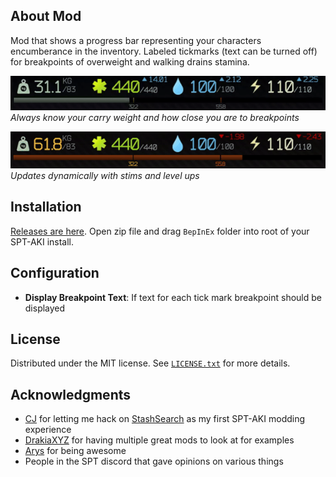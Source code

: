## About Mod

Mod that shows a progress bar representing your characters encumberance in the inventory. Labeled tickmarks (text can be turned off) for breakpoints of overweight and walking drains stamina.

![encumbrance bar gif](Screenshots/encumbrancebar.gif)
*Always know your carry weight and how close you are to breakpoints*

![encumbrance bar stim gif](Screenshots/encumbrancebar_stims.gif)
*Updates dynamically with stims and level ups*

## Installation

[Releases are here](https://github.com/mpstark/SPT-PlayerEncumbranceBar/releases). Open zip file and drag `BepInEx` folder into root of your SPT-AKI install.

## Configuration

- **Display Breakpoint Text**: If text for each tick mark breakpoint should be displayed

## License

Distributed under the MIT license. See [`LICENSE.txt`](LICENSE.txt) for more details.

## Acknowledgments

- [CJ](https://github.com/CJ-SPT) for letting me hack on [StashSearch](https://github.com/CJ-SPT/StashSearch) as my first SPT-AKI modding experience
- [DrakiaXYZ](https://github.com/DrakiaXYZ) for having multiple great mods to look at for examples
- [Arys](https://github.com/Nympfonic) for being awesome
- People in the SPT discord that gave opinions on various things
